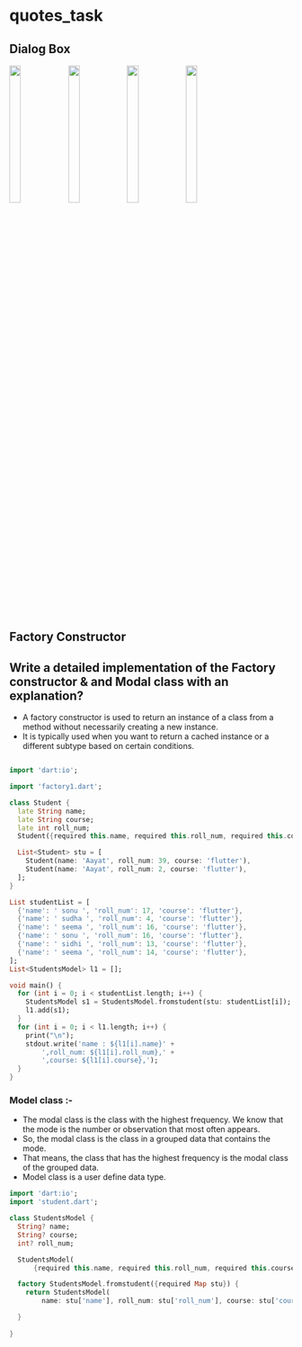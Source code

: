 # quotes_task
## Dialog Box
<p>
 <img src = "https://github.com/Shalu6634/quotes_task/assets/149373622/1d570759-885d-44f2-95b2-7df581494daf" height = 25%  width = 20%>
 <img src = "https://github.com/Shalu6634/quotes_task/assets/149373622/cd8f8aba-2d1a-41e0-bbad-daebe0c85f57" height = 25%  width = 20%>
 <img src = "https://github.com/Shalu6634/quotes_task/assets/149373622/0822f4a4-2e09-4a8e-8b6e-b133f0a8482e" height = 25%  width = 20%>
 <img src = "https://github.com/Shalu6634/quotes_task/assets/149373622/306acd50-a784-4eca-b927-961e6f395d8c" height = 25%  width = 20%>
</p>


##  Factory Constructor



## Write a detailed implementation of the Factory constructor & and Modal class with an explanation?

 - A factory constructor is used to return an      instance of a class from a method without necessarily creating a new instance. 
- It is typically used when you want to return a cached instance or a different subtype based on certain conditions. 
```dart

import 'dart:io';

import 'factory1.dart';

class Student {
  late String name;
  late String course;
  late int roll_num;
  Student({required this.name, required this.roll_num, required this.course});

  List<Student> stu = [
    Student(name: 'Aayat', roll_num: 39, course: 'flutter'),
    Student(name: 'Aayat', roll_num: 2, course: 'flutter'),
  ];
}

List studentList = [
  {'name': ' sonu ', 'roll_num': 17, 'course': 'flutter'},
  {'name': ' sudha ', 'roll_num': 4, 'course': 'flutter'},
  {'name': ' seema ', 'roll_num': 16, 'course': 'flutter'},
  {'name': ' sonu ', 'roll_num': 16, 'course': 'flutter'},
  {'name': ' sidhi ', 'roll_num': 13, 'course': 'flutter'},
  {'name': ' seema ', 'roll_num': 14, 'course': 'flutter'},
];
List<StudentsModel> l1 = [];

void main() {
  for (int i = 0; i < studentList.length; i++) {
    StudentsModel s1 = StudentsModel.fromstudent(stu: studentList[i]);
    l1.add(s1);
  }
  for (int i = 0; i < l1.length; i++) {
    print("\n");
    stdout.write('name : ${l1[i].name}' +
        ',roll_num: ${l1[i].roll_num},' +
        ',course: ${l1[i].course},');
  }
}

```

### Model class :-
- The modal class is the class with the highest frequency. We know that the mode is the number or observation that most often appears.
-  So, the modal class is the class in a grouped data that contains the mode. 
- That means, the class that has the highest frequency is the modal class of the grouped data.
- Model class is a user define data type.


```dart
import 'dart:io';
import 'student.dart';

class StudentsModel {
  String? name;
  String? course;
  int? roll_num;

  StudentsModel(
      {required this.name, required this.roll_num, required this.course});

  factory StudentsModel.fromstudent({required Map stu}) {
    return StudentsModel(
        name: stu['name'], roll_num: stu['roll_num'], course: stu['course']);

  }
  
}

```

